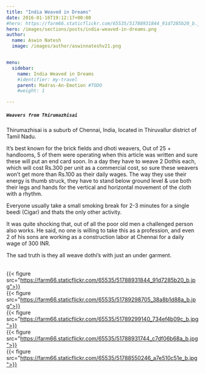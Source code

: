 ```yaml
---
title: "India Weaved in Dreams"
date: 2016-01-16T19:12:17+00:00 
#hero: https://farm66.staticflickr.com/65535/51788931844_91d7285b20_b.jpg
hero: /images/sections/posts/india-weaved-in-dreams.png
author:
  name: Aswin Natesh
  image: /images/author/aswinnateshv21.png


menu:
  sidebar:
    name: India Weaved in Dreams
    #identifier: my-travel
    parent: Madras-An-Emotion #TODO
    #weight: 1

---
```


##### `Weavers from Thirumazhisai`
Thirumazhisai is a suburb of Chennai, India, located in Thiruvallur district of Tamil Nadu.

It’s best known for the brick fields and dhoti weavers, Out of 25 + handlooms, 5 of them were operating when this article was written and sure these will put an end card soon. In a day they have to weave 2 Dothis each, which will cost Rs.300 per unit as a commercial cost, so sure these weavers won’t get more than Rs.100 as their daily wages. The way they use their energy is thumb struck, they have to stand below ground level & use both their legs and hands for the vertical and horizontal movement of the cloth with a rhythm.

Everyone usually take a small smoking break for 2-3 minutes for a single beedi (Cigar) and thats the only other activity.

It was quite shocking that, out of all the poor old men a challenged person also works. He said, no one is willing to take this as a profession, and even 2 of his sons are working as a construction labor at Chennai for a daily wage of 300 INR.

The sad truth is they all weave dothi’s with just an under garment.

<br /> {{< figure src="https://farm66.staticflickr.com/65535/51788931844_91d7285b20_b.jpg">}}
<br /> {{< figure src="https://farm66.staticflickr.com/65535/51789298705_38a8b1d88a_b.jpg">}}
<br /> {{< figure src="https://farm66.staticflickr.com/65535/51789299140_734ef4b09c_b.jpg">}}
<br /> {{< figure src="https://farm66.staticflickr.com/65535/51788931744_c7df06b68a_b.jpg">}}
<br /> {{< figure src="https://farm66.staticflickr.com/65535/51788550246_a7e510c51e_b.jpg">}}
